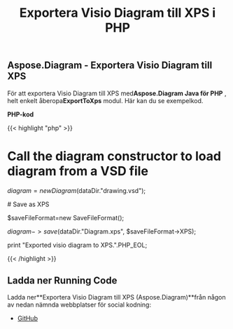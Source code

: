 ﻿---
title: Exportera Visio Diagram till XPS i PHP
type: docs
weight: 80
url: /sv/java/export-visio-diagram-to-xps-in-php/
---
## **Aspose.Diagram - Exportera Visio Diagram till XPS**
 För att exportera Visio Diagram till XPS med**Aspose.Diagram Java för PHP** , helt enkelt åberopa**ExportToXps** modul. Här kan du se exempelkod.

**PHP-kod**

{{< highlight "php" >}}

 # Call the diagram constructor to load diagram from a VSD file

$diagram = new Diagram($dataDir."drawing.vsd");

\# Save as XPS

$saveFileFormat=new SaveFileFormat();

$diagram->save($dataDir."Diagram.xps", $saveFileFormat->XPS);

print "Exported visio diagram to XPS.".PHP_EOL;

{{< /highlight >}}
## **Ladda ner Running Code**
 Ladda ner**Exportera Visio Diagram till XPS (Aspose.Diagram)**från någon av nedan nämnda webbplatser för social kodning:

- [GitHub](https://github.com/asposediagram/Aspose.Diagram-for-Java/blob/master/Plugins/Aspose_Diagram_Java_for_PHP/src/aspose/diagram/LoadingSavingandConverting/ExportToXps.php)
